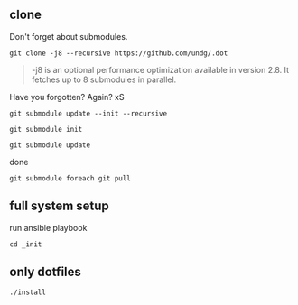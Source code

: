 
## clone
Don't forget about submodules.
```
git clone -j8 --recursive https://github.com/undg/.dot
```
> -j8 is an optional performance optimization available in version 2.8. It fetches up to 8 submodules in parallel.


Have you forgotten? Again? xS
```
git submodule update --init --recursive
```

```
git submodule init
```

```
git submodule update
```

done


```
git submodule foreach git pull
```

## full system setup
run ansible playbook
```
cd _init
```

## only dotfiles

```
./install
```


